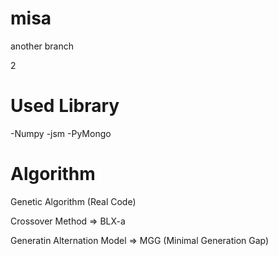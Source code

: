 # misa

another branch

2

# Used Library
-Numpy
-jsm
-PyMongo


# Algorithm

 Genetic Algorithm (Real Code)

  Crossover Method => BLX-a

  Generatin Alternation Model => MGG (Minimal Generation Gap)
  

